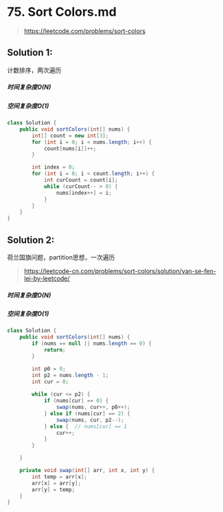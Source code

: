 # 75. Sort Colors.md
> https://leetcode.com/problems/sort-colors

## Solution 1:
计数排序，两次遍历
##### 时间复杂度O(N)
##### 空间复杂度O(1)
```java
class Solution {
    public void sortColors(int[] nums) {
        int[] count = new int[3];
        for (int i = 0; i < nums.length; i++) {
            count[nums[i]]++;
        }

        int index = 0;
        for (int i = 0; i < count.length; i++) {
            int curCount = count[i];
            while (curCount-- > 0) {
                nums[index++] = i;
            }
        }
    }
}
```

## Solution 2:
荷兰国旗问题，partition思想，一次遍历
> https://leetcode-cn.com/problems/sort-colors/solution/yan-se-fen-lei-by-leetcode/

##### 时间复杂度O(N)
##### 空间复杂度O(1)
```java
class Solution {
    public void sortColors(int[] nums) {
        if (nums == null || nums.length == 0) {
            return;
        }

        int p0 = 0;
        int p2 = nums.length - 1;
        int cur = 0;
        
        while (cur <= p2) {
            if (nums[cur] == 0) {
                swap(nums, cur++, p0++);
            } else if (nums[cur] == 2) {
                swap(nums, cur, p2--);
            } else {  // nums[cur] == 1
                cur++;
            }
        }

    }

    private void swap(int[] arr, int x, int y) {
        int temp = arr[x];
        arr[x] = arr[y];
        arr[y] = temp;
    }
}
```
